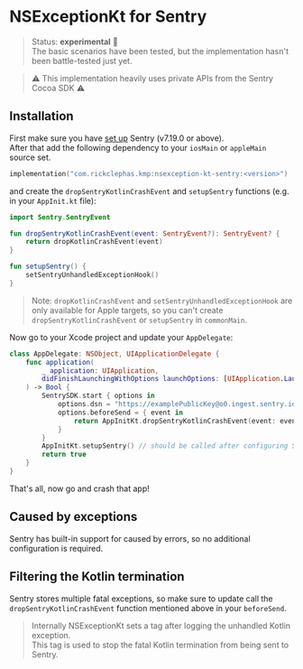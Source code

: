 # NSExceptionKt for Sentry

> Status: **experimental** 🚧  
> The basic scenarios have been tested, but the implementation hasn't been battle-tested just yet.

> ⚠️ This implementation heavily uses private APIs from the Sentry Cocoa SDK ⚠️

## Installation

First make sure you have [set up](https://docs.sentry.io/platforms/apple/guides/ios/#install) Sentry (v7.19.0 or above).  
After that add the following dependency to your `iosMain` or `appleMain` source set.

```kotlin
implementation("com.rickclephas.kmp:nsexception-kt-sentry:<version>")
```

and create the `dropSentryKotlinCrashEvent` and `setupSentry` functions (e.g. in your `AppInit.kt` file):

```kotlin
import Sentry.SentryEvent

fun dropSentryKotlinCrashEvent(event: SentryEvent?): SentryEvent? {
    return dropKotlinCrashEvent(event)
}

fun setupSentry() {
    setSentryUnhandledExceptionHook()
}
```

> Note: `dropKotlinCrashEvent` and `setSentryUnhandledExceptionHook` are only available for Apple targets,
> so you can't create `dropSentryKotlinCrashEvent` or `setupSentry` in `commonMain`.

Now go to your Xcode project and update your `AppDelegate`:

```swift
class AppDelegate: NSObject, UIApplicationDelegate {
    func application(
        _ application: UIApplication,
        didFinishLaunchingWithOptions launchOptions: [UIApplication.LaunchOptionsKey : Any]? = nil
    ) -> Bool {
        SentrySDK.start { options in
            options.dsn = "https://examplePublicKey@o0.ingest.sentry.io/0"
            options.beforeSend = { event in
                return AppInitKt.dropSentryKotlinCrashEvent(event: event)
            }
        }
        AppInitKt.setupSentry() // should be called after configuring Sentry
        return true
    }
}
```

That's all, now go and crash that app!

## Caused by exceptions

Sentry has built-in support for caused by errors, so no additional configuration is required.

## Filtering the Kotlin termination

Sentry stores multiple fatal exceptions, so make sure to update call the `dropSentryKotlinCrashEvent`
function mentioned above in your `beforeSend`.

> Internally NSExceptionKt sets a tag after logging the unhandled Kotlin exception.  
> This tag is used to stop the fatal Kotlin termination from being sent to Sentry.

